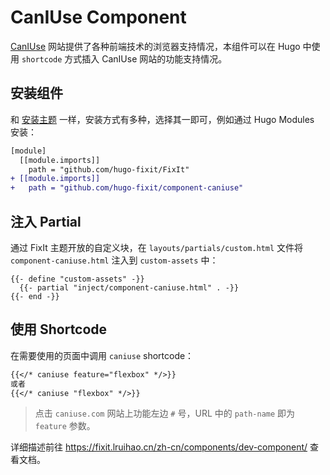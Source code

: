 # CanIUse Component

[CanIUse](https://caniuse.com/) 网站提供了各种前端技术的浏览器支持情况，本组件可以在 Hugo 中使用 `shortcode` 方式插入 CanIUse 网站的功能支持情况。

## 安装组件

和 [安装主题](https://fixit.lruihao.cn/zh-cn/documentation/installation/) 一样，安装方式有多种，选择其一即可，例如通过 Hugo Modules 安装：

```diff {title="hugo.toml"}
[module]
  [[module.imports]]
    path = "github.com/hugo-fixit/FixIt"
+ [[module.imports]]
+   path = "github.com/hugo-fixit/component-caniuse"
```

## 注入 Partial

通过 FixIt 主题开放的自定义块，在 `layouts/partials/custom.html` 文件将 `component-caniuse.html` 注入到 `custom-assets` 中：

```go-html-template
{{- define "custom-assets" -}}
  {{- partial "inject/component-caniuse.html" . -}}
{{- end -}}
```

## 使用 Shortcode

在需要使用的页面中调用 `caniuse` shortcode：

```md
{{</* caniuse feature="flexbox" */>}}
或者
{{</* caniuse "flexbox" */>}}
```

> 点击 `caniuse.com` 网站上功能左边 `#` 号，URL 中的 `path-name` 即为 `feature` 参数。

详细描述前往 <https://fixit.lruihao.cn/zh-cn/components/dev-component/> 查看文档。
